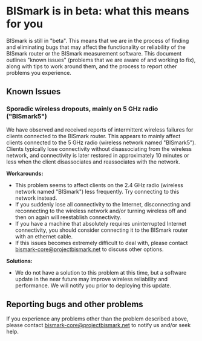 BISmark is in beta: what this means for you
===========================================

BISmark is still in "beta". This means that we are in the process of finding
and eliminating bugs that may affect the functionality or reliability of the
BISmark router or the BISmark measurement software. This document outlines
"known issues" (problems that we are aware of and working to fix), along with
tips to work around them, and the process to report other problems you
experience.

Known Issues
------------

### Sporadic wireless dropouts, mainly on 5 GHz radio ("BISmark5")

We have observed and received reports of intermittent wireless failures for
clients connected to the BISmark router. This appears to mainly affect clients
connected to the 5 GHz radio (wireless network named "BISmark5").  Clients
typically lose connectivity without disassociating from the wireless network,
and connectivity is later restored in approximately 10 minutes or less when the
client disassociates and reassociates with the network.

**Workarounds:**

- This problem seems to affect clients on the 2.4 GHz radio (wireless network
  named "BISmark") less frequently. Try connecting to this network instead.
- If you suddenly lose all connectivity to the Internet, disconnecting and
  reconnecting to the wireless network and/or turning wireless off and then on
  again will reestablish connectivity.
- If you have a machine that absolutely requires uninterrupted Internet
  connectivity, you should consider connecting it to the BISmark router with an
  ethernet cable.
- If this issues becomes extremely difficult to deal with, please contact
  <bismark-core@projectbismark.net> to discuss other options.

**Solutions:**

- We do not have a solution to this problem at this time, but a software update
  in the near future may improve wireless reliability and performance. We will
  notify you prior to deploying this update.

Reporting bugs and other problems
---------------------------------

If you experience any problems other than the problem described above, please
contact <bismark-core@projectbismark.net> to notify us and/or seek help.
